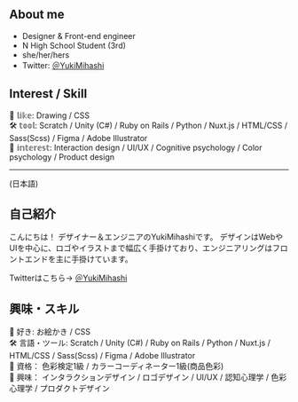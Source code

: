 ## About me

 - Designer & Front-end engineer
 - N High School Student (3rd)
 - she/her/hers
 - Twitter: [＠YukiMihashi](https://twitter.com/YukiMihashi)  

## Interest / Skill
🥰 𝕝𝕚𝕜𝕖: Drawing / CSS  
🛠 𝕥𝕠𝕠𝕝: Scratch / Unity (C#) / Ruby on Rails / Python / Nuxt.js / HTML/CSS / Sass(Scss) / Figma / Adobe Illustrator  
👀 𝕚𝕟𝕥𝕖𝕣𝕖𝕤𝕥: Interaction design / UI/UX / Cognitive psychology / Color psychology / Product design

--- 

(日本語)
## 自己紹介
こんにちは！ デザイナー＆エンジニアのYukiMihashiです。
デザインはWebやUIを中心に、ロゴやイラストまで幅広く手掛けており、エンジニアリングはフロントエンドを主に手掛けています。

Twitterはこちら→ [＠YukiMihashi](https://twitter.com/YukiMihashi)  

## 興味・スキル
🥰 好き: お絵かき / CSS  
🛠 言語・ツール: Scratch / Unity (C#) / Ruby on Rails / Python / Nuxt.js / HTML/CSS / Sass(Scss) / Figma / Adobe Illustrator  
🚩 資格： 色彩検定1級 / カラーコーディネーター1級(商品色彩)  
👀 興味： インタラクションデザイン / ロゴデザイン / UI/UX / 認知心理学 / 色彩心理学 / プロダクトデザイン
